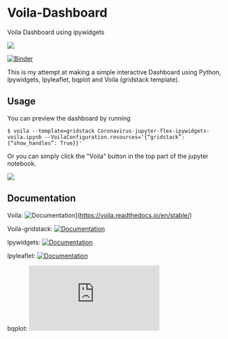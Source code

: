 # Voila-Dashboard
Voila Dashboard using ipywidgets

![](https://github.com/1230grams/Voila-Dashboard/blob/master/Dashboard.gif?raw=true)

[![Binder](https://mybinder.org/badge_logo.svg)](https://mybinder.org/v2/gh/1230grams/Voila-Dashboard/master?filepath=Coronavirus-jupyter-flex-ipywidgets-voila.ipynb)

This is my attempt at making a simple interactive Dashboard using Python, Ipywidgets, Ipyleaflet, bqplot and Voila (gridstack template).

## Usage
You can preview the dashboard by running
```
$ voila --template=gridstack Coronavirus-jupyter-flex-ipywidgets-voila.ipynb --VoilaConfiguration.resources='{“gridstack”: {“show_handles”: True}}'
```
Or you can simply click the "Voila" button in the top part of the jupyter notebook.

![](https://github.com/1230grams/Voila-Dashboard/blob/master/voila%20button.png?raw=true)


## Documentation
Voila: ![Documentation](https://voila.readthedocs.io/en/stable/)](https://voila.readthedocs.io/en/stable/)

Voila-gridstack: [![Documentation](https://github.com/voila-dashboards/voila-gridstack)](https://github.com/voila-dashboards/voila-gridstack)

Ipywidgets: [![Documentation](https://ipywidgets.readthedocs.io/en/latest/)](https://ipywidgets.readthedocs.io/en/latest/)

Ipyleaflet: [![Documentation](https://ipyleaflet.readthedocs.io/en/latest/)](https://ipyleaflet.readthedocs.io/en/latest/)

bqplot: [![Documentation](https://bqplot.readthedocs.io/en/latest/index.html)](https://bqplot.readthedocs.io/en/latest/index.html)



